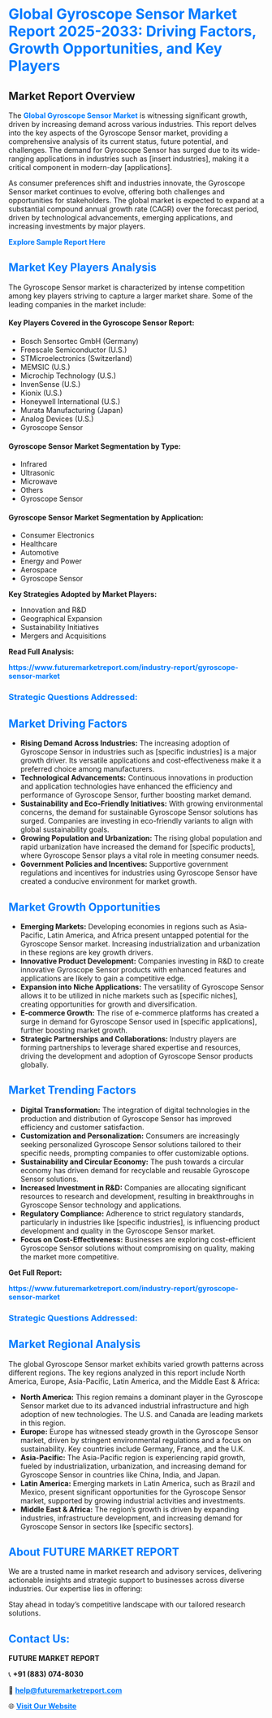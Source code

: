 <h1 style="color: #007BFF;">Global Gyroscope Sensor Market Report 2025-2033: Driving Factors, Growth Opportunities, and Key Players</h1>

<section id="overview">
<h2>Market Report Overview</h2>
<p>The <a href="https://www.futuremarketreport.com/industry-report/gyroscope-sensor-market" style="color: #007BFF; text-decoration: none;"><strong>Global Gyroscope Sensor Market</strong></a> is witnessing significant growth, driven by increasing demand across various industries. This report delves into the key aspects of the Gyroscope Sensor market, providing a comprehensive analysis of its current status, future potential, and challenges. The demand for Gyroscope Sensor has surged due to its wide-ranging applications in industries such as [insert industries], making it a critical component in modern-day [applications].</p>
<p>As consumer preferences shift and industries innovate, the Gyroscope Sensor market continues to evolve, offering both challenges and opportunities for stakeholders. The global market is expected to expand at a substantial compound annual growth rate (CAGR) over the forecast period, driven by technological advancements, emerging applications, and increasing investments by major players.</p>
</section>

<section id="overview">
<p><a href="https://www.futuremarketreport.com/request-sample/reportId=99591" style="color: #007BFF; text-decoration: none;"><strong>Explore Sample Report Here</strong></a></p>
</section>

<section id="key-players">
<h2 style="color: #007BFF;">Market Key Players Analysis</h2>
<p>The Gyroscope Sensor market is characterized by intense competition among key players striving to capture a larger market share. Some of the leading companies in the market include:</p>
<h4>Key Players Covered in the Gyroscope Sensor Report:</h4>
<ul><li>Bosch Sensortec GmbH (Germany)</li><li>Freescale Semiconductor (U.S.)</li><li>STMicroelectronics (Switzerland)</li><li>MEMSIC (U.S.)</li><li>Microchip Technology (U.S.)</li><li>InvenSense (U.S.)</li><li>Kionix (U.S.)</li><li>Honeywell International (U.S.)</li><li>Murata Manufacturing (Japan)</li><li>Analog Devices (U.S.)</li><li>Gyroscope Sensor</li></ul>
<h4>Gyroscope Sensor Market Segmentation by Type:</h4>
<ul><li>Infrared</li><li>Ultrasonic</li><li>Microwave</li><li>Others</li><li>Gyroscope Sensor</li></ul>

<h4>Gyroscope Sensor Market Segmentation by Application:</h4>
<ul><li>Consumer Electronics</li><li>Healthcare</li><li>Automotive</li><li>Energy and Power</li><li>Aerospace</li><li>Gyroscope Sensor</li></ul>
<p><strong>Key Strategies Adopted by Market Players:</strong></p>
<ul>
<li>Innovation and R&D</li>
<li>Geographical Expansion</li>
<li>Sustainability Initiatives</li>
<li>Mergers and Acquisitions</li>
</ul>
</section>

<section>
<p><strong>Read Full Analysis: </strong></p><a href="https://www.futuremarketreport.com/industry-report/gyroscope-sensor-market" style="color: #007BFF; text-decoration: none;"><strong>https://www.futuremarketreport.com/industry-report/gyroscope-sensor-market</strong></a>
<h3 style="color: #007BFF;">Strategic Questions Addressed:</h3>
</section>

<section id="driving-factors">
<h2 style="color: #007BFF;">Market Driving Factors</h2>
<ul>
<li><strong>Rising Demand Across Industries:</strong> The increasing adoption of Gyroscope Sensor in industries such as [specific industries] is a major growth driver. Its versatile applications and cost-effectiveness make it a preferred choice among manufacturers.</li>
<li><strong>Technological Advancements:</strong> Continuous innovations in production and application technologies have enhanced the efficiency and performance of Gyroscope Sensor, further boosting market demand.</li>
<li><strong>Sustainability and Eco-Friendly Initiatives:</strong> With growing environmental concerns, the demand for sustainable Gyroscope Sensor solutions has surged. Companies are investing in eco-friendly variants to align with global sustainability goals.</li>
<li><strong>Growing Population and Urbanization:</strong> The rising global population and rapid urbanization have increased the demand for [specific products], where Gyroscope Sensor plays a vital role in meeting consumer needs.</li>
<li><strong>Government Policies and Incentives:</strong> Supportive government regulations and incentives for industries using Gyroscope Sensor have created a conducive environment for market growth.</li>
</ul>
</section>

<section id="growth-opportunities">
<h2 style="color: #007BFF;">Market Growth Opportunities</h2>
<ul>
<li><strong>Emerging Markets:</strong> Developing economies in regions such as Asia-Pacific, Latin America, and Africa present untapped potential for the Gyroscope Sensor market. Increasing industrialization and urbanization in these regions are key growth drivers.</li>
<li><strong>Innovative Product Development:</strong> Companies investing in R&D to create innovative Gyroscope Sensor products with enhanced features and applications are likely to gain a competitive edge.</li>
<li><strong>Expansion into Niche Applications:</strong> The versatility of Gyroscope Sensor allows it to be utilized in niche markets such as [specific niches], creating opportunities for growth and diversification.</li>
<li><strong>E-commerce Growth:</strong> The rise of e-commerce platforms has created a surge in demand for Gyroscope Sensor used in [specific applications], further boosting market growth.</li>
<li><strong>Strategic Partnerships and Collaborations:</strong> Industry players are forming partnerships to leverage shared expertise and resources, driving the development and adoption of Gyroscope Sensor products globally.</li>
</ul>
</section>

<section id="trending-factors">
<h2 style="color: #007BFF;">Market Trending Factors</h2>
<ul>
<li><strong>Digital Transformation:</strong> The integration of digital technologies in the production and distribution of Gyroscope Sensor has improved efficiency and customer satisfaction.</li>
<li><strong>Customization and Personalization:</strong> Consumers are increasingly seeking personalized Gyroscope Sensor solutions tailored to their specific needs, prompting companies to offer customizable options.</li>
<li><strong>Sustainability and Circular Economy:</strong> The push towards a circular economy has driven demand for recyclable and reusable Gyroscope Sensor solutions.</li>
<li><strong>Increased Investment in R&D:</strong> Companies are allocating significant resources to research and development, resulting in breakthroughs in Gyroscope Sensor technology and applications.</li>
<li><strong>Regulatory Compliance:</strong> Adherence to strict regulatory standards, particularly in industries like [specific industries], is influencing product development and quality in the Gyroscope Sensor market.</li>
<li><strong>Focus on Cost-Effectiveness:</strong> Businesses are exploring cost-efficient Gyroscope Sensor solutions without compromising on quality, making the market more competitive.</li>
</ul>
</section>

<section>
<p><strong>Get Full Report: </strong></p><a href="https://www.futuremarketreport.com/industry-report/gyroscope-sensor-market" style="color: #007BFF; text-decoration: none;"><strong>https://www.futuremarketreport.com/industry-report/gyroscope-sensor-market</strong></a>
<h3 style="color: #007BFF;">Strategic Questions Addressed:</h3>
</section>


<section id="regional-analysis">
<h2 style="color: #007BFF;">Market Regional Analysis</h2>
<p>The global Gyroscope Sensor market exhibits varied growth patterns across different regions. The key regions analyzed in this report include North America, Europe, Asia-Pacific, Latin America, and the Middle East & Africa:</p>
<ul>
<li><strong>North America:</strong> This region remains a dominant player in the Gyroscope Sensor market due to its advanced industrial infrastructure and high adoption of new technologies. The U.S. and Canada are leading markets in this region.</li>
<li><strong>Europe:</strong> Europe has witnessed steady growth in the Gyroscope Sensor market, driven by stringent environmental regulations and a focus on sustainability. Key countries include Germany, France, and the U.K.</li>
<li><strong>Asia-Pacific:</strong> The Asia-Pacific region is experiencing rapid growth, fueled by industrialization, urbanization, and increasing demand for Gyroscope Sensor in countries like China, India, and Japan.</li>
<li><strong>Latin America:</strong> Emerging markets in Latin America, such as Brazil and Mexico, present significant opportunities for the Gyroscope Sensor market, supported by growing industrial activities and investments.</li>
<li><strong>Middle East & Africa:</strong> The region’s growth is driven by expanding industries, infrastructure development, and increasing demand for Gyroscope Sensor in sectors like [specific sectors].</li>
</ul>
</section>

<footer>
<h2 style="color: #007BFF;">About FUTURE MARKET REPORT</h2>
<p>We are a trusted name in market research and advisory services, delivering actionable insights and strategic support to businesses across diverse industries. Our expertise lies in offering:</p>

<p>Stay ahead in today’s competitive landscape with our tailored research solutions.</p>

<h2 style="color: #007BFF;">Contact Us:</h2>
<p><strong>FUTURE MARKET REPORT</strong></p>
<p>📞 <strong>+91 (883) 074-8030</strong></p>
<p>📧 <strong><a href="mailto:help@futuremarketreport.com" style="color: #007BFF;">help@futuremarketreport.com</a></strong></p>
<p>🌐 <strong><a href="https://www.futuremarketreport.com/" style="color: #007BFF;">Visit Our Website</a></strong></p>
</footer>